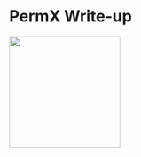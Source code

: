 # PermX Write-up

<img src="https://labs.hackthebox.com/storage/avatars/3ec233f1bf70b096a66f8a452e7cd52f.png" width="200" height="200">
